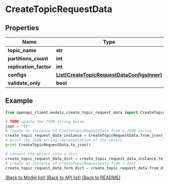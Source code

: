 # CreateTopicRequestData


## Properties
Name | Type | Description | Notes
------------ | ------------- | ------------- | -------------
**topic_name** | **str** |  | 
**partitions_count** | **int** |  | [optional] 
**replication_factor** | **int** |  | [optional] 
**configs** | [**List[CreateTopicRequestDataConfigsInner]**](CreateTopicRequestDataConfigsInner.md) |  | [optional] 
**validate_only** | **bool** |  | [optional] 

## Example

```python
from openapi_client.models.create_topic_request_data import CreateTopicRequestData

# TODO update the JSON string below
json = "{}"
# create an instance of CreateTopicRequestData from a JSON string
create_topic_request_data_instance = CreateTopicRequestData.from_json(json)
# print the JSON string representation of the object
print CreateTopicRequestData.to_json()

# convert the object into a dict
create_topic_request_data_dict = create_topic_request_data_instance.to_dict()
# create an instance of CreateTopicRequestData from a dict
create_topic_request_data_form_dict = create_topic_request_data.from_dict(create_topic_request_data_dict)
```
[[Back to Model list]](../ccloud/README.md#documentation-for-models) [[Back to API list]](../ccloud/README.md#documentation-for-api-endpoints) [[Back to README]](../ccloud/README.md)



